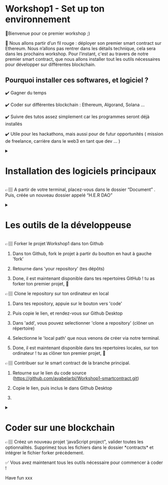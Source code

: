 # Workshop1 - Set up ton environnement 
👾Bienvenue pour ce premier workshop ;) 

🧵 Nous allons partir d’un fil rouge : déployer son premier smart contract sur Ethereum. Nous n’allons pas rentrer dans les détails technique, cela sera dans les prochains workshop. Pour l’instant, c'est au travers de notre premier smart contract, que nous allons installer tout les outils nécessaires pour développer sur différentes blockchain. 

## Pourquoi installer ces softwares, et logiciel ?
✔️ Gagner du temps 

✔️ Coder sur différentes blockchain : Ethereum, Algorand, Solana …

✔️ Suivre des tutos assez simplement car les programmes seront déjà installés

✔️ Utile pour les hackathons, mais aussi pour de futur opportunités ( mission de freelance, carrière dans le web3 en tant que dev … )

<details>
  <summary><h1>Installation des logiciels principaux</h1></summary>
  
  - Visual Studio Code
  
  Comme pour un peintre, il faut sa toile. La developeuse à besoin de son environnement de programmation pour coder.  Il en existe plein sur le marché, Sublim text, Vim ect …  
Mais Visual Studio Code à l’avantage de relier plusieurs application, tel que Github et d’être assez ergonomique. 
  https://visualstudio.microsoft.com/fr/downloads/
  
  - Installation de node js 
  
  NPM (Node Package Manager) est un gestionnaire de paquets permettant l’installation facile des modules (bibliothèques de code) qui peuvent être utilisés dans votre projet  
  [Node.js](https://nodejs.org/en/)
  ```bash
  npm -v 
  npm install <library-name> 
  npm run build 
  ```
  
  - Installation de yarn ( similaire à npm, c'est un gestionnaire de paquet, permettant l'installation des bibliothèques et des librairies).
  ```bash
  npm install yarn
  ```
  
  - Le terminal: déjà installer sur VS Code. Voici les commandes prinipales sur le terminal. 
  
  **`ls`**: affiche la liste des fichiers et des répertoires dans le répertoire courant
  
  **`cd`**: change de répertoire
  
  **`mkdir`**: crée un nouveau répertoire
  
  **`touch`**: crée un nouveau fichier vide
  
  **`rm`  :**  supprime un répertoire
  
  **`rm -r <nom du fichier>` :** supprime un fichier 
  
  **`echo`**: affiche du texte à l'écran
  
</details>
  
  
👉🏽 A partir de votre terminal, placez-vous dans le dossier “Document” . Puis, créée un nouveau dossier appelé “H.E.R DAO”

  
<details>
  <summary><h1>Les outils de la développeuse</h1></summary> 
    
  - Github : l'outil open source

  C'est LA plateforme permettant d'échanger du code entre dév, de stocker et de gérer notre code, ainsi que de travailler en collaboration sur des projets de développement de logiciels. 
  
Pour s'approprier un peu l'outil, nous allons forker le projet, puis nous allons créer une nouvelle branche afin de rajouter votre nom en commentaire dans le smart contract. Mais, qu'est ce fork, branche ?? 👀

Voyons une liste des termes couramment utilisé sur Github: 

  **`dépôt`**(repository) = espace de stockage centralisé pour les fichiers d'un projet.
  
  **`commit `** = enregistrement des modifications apportées aux fichiers dans le dépôt.
  
  **`branche`**(branch) =  une version séparée du dépôt qui permet de travailler sur des fonctionnalités spécifiques sans affecter la version principale (master).

  **`clône `** = une copie locale d'un dépôt sur votre ordinateur.

  **`forks `** = copie du dépôt d'origine sur votre compte GitHub.

  **`demande de fusion`** (pull request) = demande d'intégration des modifications d'une branche à une autre.

  **`issues `** = section de gestion des bugs et des améliorations proposées pour un projet.


  - Github Desktop : 
  [GitHub Desktop](https://desktop.github.com/)
</details>

👉🏽 Forker le projet Workshop1 dans ton Github 
1. Dans ton Github, fork le projet à partir du boutton en haut à gauche 'fork'
  
2. Retourne dans 'your repository' (tes dépôts)
  
3. Done, il est maintenant disponible dans tes repertoires GitHub ! tu as forker ton premier projet, 🔆

👉🏽 Clone le repository sur ton ordinateur en local 
1. Dans tes repository, appuie sur le bouton vers 'code' 

  2. Puis copie le lien, et rendez-vous sur Github Desktop
  
  3. Dans 'add', vous pouvez selectionner 'clone a repository' (clôner un répertoire) 
  
  4. Selectionne le 'local path' que nous venons de créer via notre terminal. 
  
  5. Done, il est maintenant disponible dans tes repertoires locales, sur ton ordinateur ! tu as clôner ton premier projet, 🔆

👉🏽 Contribuer sur le smart contract de la branche principal. 

  1. Retourne sur le lien du code source (https://github.com/ayabelarbi/Workshop1-smartcontract.git)
  
  2. Copie le lien, puis inclus le dans Github Desktop
  
  3. 
  
  
<details>

  <summary><h1>Coder sur une blockchain</h1></summary>
Nous avons maintenant à peu près tous les outils dans notre trousse nous permettant de coder. Mais, chaque blockchain à un environnement et un langage bien spécifique. Par exemple Ethereum utilise le langage de programmation Solidity pour ces smarts contracts. Et nous allons explorer cela. Mais, Algorand par exemple, utilise un autre environnement de programmation, et nous verrons cela lors du prochain workshop. 
Pour le moment, voyons comment déployer un smart contract sur Ethereum. 

✌🏽 Pas de panique l'objectif n'est pas de tout comprendre, simplement de prendre en main les outils principaux. 
  
  - Installation de solidity sur VS CODE
  
  Dans extension, il est possible de télécharger les langages de programmations que l'on souhaite.
  
  - Installation de Hardhat 
  
  Pour écrire un smart contract, nous avons besoin d’un outil de développement de smart contract, visant à simplifier le processus de construction, de déploiement et de test de ces contrats. Les plus utilisés sont Hardhat, Truffle, Brownie, Ganache et Remix. Nous n’allons pas tous les utiliser, mais ils fonctionnent à peu près tous de la même façon. 
Pour notre fil rouge, nous allons installer hardhat. 
  ```bash
  npm install --save-dev hardhat
  ```
</details>
👉🏽 Créez un nouveau projet 'javaScript project", valider toutes les optionnalités. Supprimez tous les fichiers dans le dossier *contracts* et intégrer le fichier forker précèdement. 



✅ Vous avez maintenant tous les outils nécessaire pour commencer à coder ! 

Have fun xxx
 
